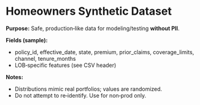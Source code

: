 # Homeowners Synthetic Dataset

**Purpose:** Safe, production‑like data for modeling/testing **without PII**.

**Fields (sample):**
- policy_id, effective_date, state, premium, prior_claims, coverage_limits, channel, tenure_months
- LOB‑specific features (see CSV header)

**Notes:**
- Distributions mimic real portfolios; values are randomized.
- Do not attempt to re‑identify. Use for non‑prod only.
